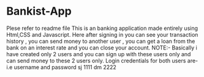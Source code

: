 # Bankist-App
Plese refer to readme file
This is an banking application made entirely using Html,CSS and Javascript. Here after signing in you can see your transaction history , you can send money to another user , you can get a loan from the bank on an interest rate and you can close your account.
NOTE:-
Basically i have created only 2 users and you can sign up with these users only and can send money to these 2 users only.
Login credentials for both users are- i.e username and password
sj 1111
dm 2222

